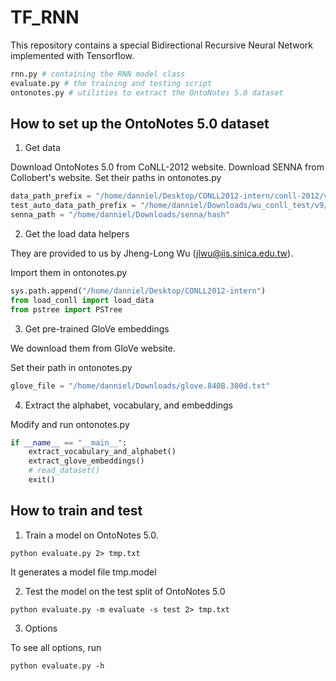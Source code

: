 # TF_RNN
This repository contains a special Bidirectional Recursive Neural Network implemented with Tensorflow.
```python
rnn.py # containing the RNN model class
evaluate.py # the training and testing script
ontonotes.py # utilities to extract the OntoNotes 5.0 dataset
```

## How to set up the OntoNotes 5.0 dataset
1) Get data

Download OntoNotes 5.0 from CoNLL-2012 website.
Download SENNA from Collobert's website.
Set their paths in ontonotes.py
```python
data_path_prefix = "/home/danniel/Desktop/CONLL2012-intern/conll-2012/v4/data"
test_auto_data_path_prefix = "/home/danniel/Downloads/wu_conll_test/v9/data"
senna_path = "/home/danniel/Downloads/senna/hash"
```

2) Get the load data helpers

They are provided to us by Jheng-Long Wu (jlwu@iis.sinica.edu.tw).

Import them in ontonotes.py
```python
sys.path.append("/home/danniel/Desktop/CONLL2012-intern")
from load_conll import load_data
from pstree import PSTree
```

3) Get pre-trained GloVe embeddings 

We download them from GloVe website.

Set their path in ontonotes.py
```python
glove_file = "/home/danniel/Downloads/glove.840B.300d.txt"
```

4) Extract the alphabet, vocabulary, and embeddings

Modify and run ontonotes.py
```python
if __name__ == "__main__":
    extract_vocabulary_and_alphabet()
    extract_glove_embeddings()
    # read_dataset()
    exit()
```

## How to train and test
1) Train a model on OntoNotes 5.0.

```
python evaluate.py 2> tmp.txt
```
It generates a model file tmp.model

2) Test the model on the test split of OntoNotes 5.0

```
python evaluate.py -m evaluate -s test 2> tmp.txt
```

3) Options

To see all options, run
```
python evaluate.py -h
```
